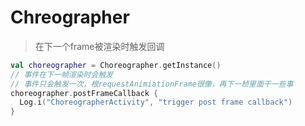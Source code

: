 # Chreographer

> 在下一个frame被渲染时触发回调

``` kotlin
val choreographer = Choreographer.getInstance()
// 事件在下一帧渲染时会触发
// 事件只会触发一次，根requestAnimiationFrame很像，再下一桢里面干一些事
choreographer.postFrameCallback {
  Log.i("ChoreographerActivity", "trigger post frame callback")
}
```

